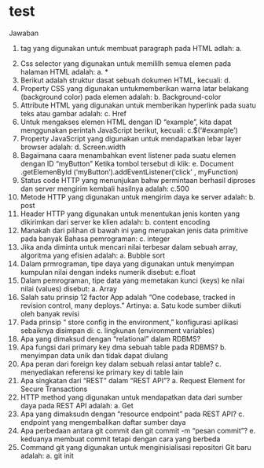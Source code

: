 # test
Jawaban

1.	tag yang digunakan untuk membuat paragraph pada HTML adlah:
a.	<p>
2.	Css selector yang digunakan untuk memililh semua elemen pada halaman HTML adalah:
a.	*
3.	Berikut adalah struktur dasat sebuah dokumen HTML, kecuali:
d. <main>
4.	Property CSS yang digunakan untukmemberikan warna latar belakang (background color) pada elemen adalah:
b.	Background-color
5.	Attribute HTML yang digunakan untuk memberikan hyperlink pada suatu teks atau gambar adalah:
c.	Href
6.	Untuk mengakses elemen HTML dengan ID “example”, kita dapat menggunakan perintah JavaScript berikut, kecuali:
c.$(‘#example’)
7.	Property JavaScript yang digunakan untuk mendapatkan lebar layer browser adalah:
d.	Screen.width
8.	Bagaimana caara menambahkan event listener pada suatu elemen dengan ID “myButton” Ketika tombol tersebut di klik:
e.	Document .getElemenById (‘myButton’).addEventListener(‘click’ , myFunction)
9.	Status code HTTP yang menunjukan bahw permintaan berhasil diproses dan server mengirim kembali hasilnya adalah:
c.500
10.	Metode HTTP yang digunakan untuk mengirim daya ke server adalah:
b. post
11.	Header HTTP yang digunakan untuk menentukan jenis konten yang dikirimkan dari server ke klien adalah:
b. content encoding
12.	Manakah dari pilihan di bawah ini yang merupakan jenis data primitive pada banyak Bahasa pemrograman:
c. integer
13.	Jika anda diminta untuk mencari nilai terbesar dalam sebuah array, algoritma yang efisien adalah:
a.	Bubble sort
14.	Dalam prmrograman, tipe daya yang digunakan untuk menyimpan kumpulan nilai dengan indeks numerik disebut:
e.float
15.	Dalam pemrograman, tipe data yang memetakan kunci (keys) ke nilai nilai (values) disebut:
a. Array
16.	Salah satu prinsip 12 factor App adalah “One codebase, tracked in revision control, many deploys.” Artinya:
a. Satu kode sumber diikuti oleh banyak revisi
17.	Pada prinsip “ store config in the environment,” konfigurasi aplikasi sebaiknya disimpan di:
c. lingkunan (environment variables)
18.	Apa yang dimaksud dengan “relational” dalam RDBMS?
19.	Apa fungsi dari primary key dma sebuah table pada RDBMS?
b. menyimpan data unik dan tidak dapat diulang
20.	Apa peran dari foreign key dalam sebuah relasi antar table?
c. menyediakan referensi ke primary key di table lain
21.	Apa singkatan dari “REST” dalam “REST API”?
a.	Request Element for Secure Transactions
22.	HTTP method yang digunakan untuk mendapatkan data dari sumber daya pada REST API adalah:
a.	Get
23.	Apa yang dimaksudn dengan “resource endpoint” pada REST API?
c. endpoint yang mengembalikan daftar sumber daya
24.	Apa perbedaan antara git commit dan git commit -m “pesan commit”?
e. keduanya membuat commit tetapi dengan cara yang berbeda
25.	Command git yang digunakan untuk menginisialisasi repositori Git baru adalah:
a. git init
